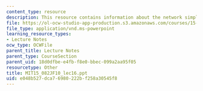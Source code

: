 ```yaml
---
content_type: resource
description: This resource contains information about the network simplex algorithm.
file: https://ol-ocw-studio-app-production.s3.amazonaws.com/courses/15-082j-network-optimization-fall-2010/e048b527dca76980222bf258a30545f8_MIT15_082JF10_lec16.ppt
file_type: application/vnd.ms-powerpoint
learning_resource_types:
- Lecture Notes
ocw_type: OCWFile
parent_title: Lecture Notes
parent_type: CourseSection
parent_uid: 18d0dfbe-e4fb-f8e0-bbec-099a2aa95f05
resourcetype: Other
title: MIT15_082JF10_lec16.ppt
uid: e048b527-dca7-6980-222b-f258a30545f8
---
```

